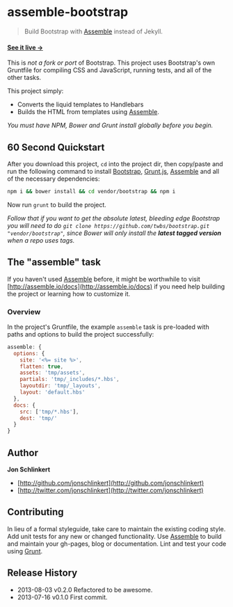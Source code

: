 # assemble-bootstrap

> Build Bootstrap with [Assemble][assemble] instead of Jekyll.

#### [See it live →](http://assemble.github.io/assemble-bootstrap/)

This is _not a fork or port_ of Bootstrap. This project uses Bootstrap's own Gruntfile for compiling CSS and JavaScript, running tests, and all of the other tasks.

This project simply:

* Converts the liquid templates to Handlebars
* Builds the HTML from templates using [Assemble][assemble].

_You must have NPM, Bower and Grunt install globally before you begin._

## 60 Second Quickstart

After you download this project, `cd` into the project dir, then copy/paste and run the following command to install [Bootstrap](https://github.com/twbs/bootstrap), [Grunt.js](http://gruntjs.com/), [Assemble][assemble] and all of the necessary dependencies:

```bash
npm i && bower install && cd vendor/bootstrap && npm i
```

Now run `grunt` to build the project.

_Follow that if you want to get the absolute latest, bleeding edge Bootstrap you will need to do `git clone https://github.com/twbs/bootstrap.git "vendor/bootstrap"`, since Bower will only install the **latest tagged version** when a repo uses tags._

<!-- More about [the built-in Gruntfile commands](https://github.com/assemble/assemble-bootstrap/issues/7). -->


## The "assemble" task
If you haven't used [Assemble][assemble] before, it might be worthwhile to visit [http://assemble.io/docs](http://assemble.io/docs) if you need help building the project or learning how to customize it.

### Overview
In the project's Gruntfile, the example `assemble` task is pre-loaded with paths and options to build the project successfully:

```js
assemble: {
  options: {
    site: '<%= site %>',
    flatten: true,
    assets: 'tmp/assets',
    partials: 'tmp/_includes/*.hbs',
    layoutdir: 'tmp/_layouts',
    layout: 'default.hbs'
  },
  docs: {
    src: ['tmp/*.hbs'],
    dest: 'tmp/'
  }
}
```

## Author

**Jon Schlinkert**

+ [http://github.com/jonschlinkert](http://github.com/jonschlinkert)
+ [http://twitter.com/jonschlinkert](http://twitter.com/jonschlinkert)


## Contributing
In lieu of a formal styleguide, take care to maintain the existing coding style. Add unit tests for any new or changed functionality. Use [Assemble][assemble] to build and maintain your gh-pages, blog or documentation. Lint and test your code using [Grunt](http://gruntjs.com/).


## Release History
* 2013-08-03    v0.2.0    Refactored to be awesome.
* 2013-07-16    v0.1.0    First commit.


[download]: https://github.com/assemble/assemble-bootstrap/archive/3.0.0-wip.zip "Download Assemble"
[helpers]: https://github.com/assemble/handlebars-helpers "Handlebars Helpers"
[assemble]: https://github.com/assemble/assemble/ "Assemble"
[assemble-boilerplates]: https://github.com/assemble/assemble-boilerplates "Assemble Boilerplates"

[gruntfile]: http://gruntjs.com/sample-gruntfile
[configuring tasks]: http://gruntjs.com/configuring-tasks
[tasks-and-targets]: http://gruntjs.com/configuring-tasks#task-configuration-and-targets
[files-object]: http://gruntjs.com/configuring-tasks#building-the-files-object-dynamically